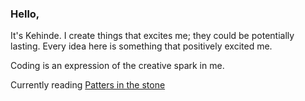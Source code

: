 ### Hello, 

It's Kehinde. I create things that excites me; they could be potentially lasting.
Every idea here is something that positively excited me.

Coding is an expression of the creative spark in me.

Currently reading [Patters in the stone](https://www.amazon.com/Pattern-Stone-Computers-Science-Masters/dp/046502596X)

